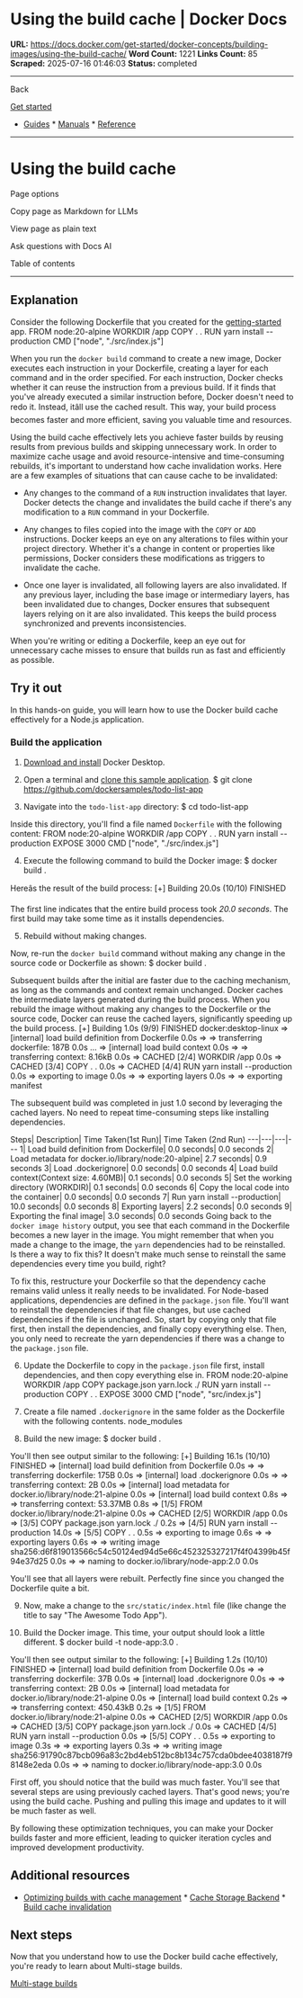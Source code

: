 # Using the build cache | Docker Docs

**URL:** https://docs.docker.com/get-started/docker-concepts/building-images/using-the-build-cache/
**Word Count:** 1221
**Links Count:** 85
**Scraped:** 2025-07-16 01:46:03
**Status:** completed

---

Back

[Get started](https://docs.docker.com/get-started/)

  * [Guides](https://docs.docker.com/guides/)   * [Manuals](https://docs.docker.com/manuals/)   * [Reference](https://docs.docker.com/reference/)

* * *

# Using the build cache

Page options

Copy page as Markdown for LLMs

View page as plain text

Ask questions with Docs AI

Table of contents

* * *

## Explanation

Consider the following Dockerfile that you created for the [getting-started](https://docs.docker.com/get-started/docker-concepts/building-images/writing-a-dockerfile/) app.               FROM node:20-alpine     WORKDIR /app     COPY . .     RUN yarn install --production     CMD ["node", "./src/index.js"]

When you run the `docker build` command to create a new image, Docker executes each instruction in your Dockerfile, creating a layer for each command and in the order specified. For each instruction, Docker checks whether it can reuse the instruction from a previous build. If it finds that you've already executed a similar instruction before, Docker doesn't need to redo it. Instead, itâll use the cached result. This way, your build process becomes faster and more efficient, saving you valuable time and resources.

Using the build cache effectively lets you achieve faster builds by reusing results from previous builds and skipping unnecessary work. In order to maximize cache usage and avoid resource-intensive and time-consuming rebuilds, it's important to understand how cache invalidation works. Here are a few examples of situations that can cause cache to be invalidated:

  * Any changes to the command of a `RUN` instruction invalidates that layer. Docker detects the change and invalidates the build cache if there's any modification to a `RUN` command in your Dockerfile.

  * Any changes to files copied into the image with the `COPY` or `ADD` instructions. Docker keeps an eye on any alterations to files within your project directory. Whether it's a change in content or properties like permissions, Docker considers these modifications as triggers to invalidate the cache.

  * Once one layer is invalidated, all following layers are also invalidated. If any previous layer, including the base image or intermediary layers, has been invalidated due to changes, Docker ensures that subsequent layers relying on it are also invalidated. This keeps the build process synchronized and prevents inconsistencies.

When you're writing or editing a Dockerfile, keep an eye out for unnecessary cache misses to ensure that builds run as fast and efficiently as possible.

## Try it out

In this hands-on guide, you will learn how to use the Docker build cache effectively for a Node.js application.

### Build the application

  1. [Download and install](https://www.docker.com/products/docker-desktop/) Docker Desktop.

  2. Open a terminal and [clone this sample application](https://github.com/dockersamples/todo-list-app).                    $ git clone https://github.com/dockersamples/todo-list-app          

  3. Navigate into the `todo-list-app` directory:                    $ cd todo-list-app          

Inside this directory, you'll find a file named `Dockerfile` with the following content:                    FROM node:20-alpine          WORKDIR /app          COPY . .          RUN yarn install --production          EXPOSE 3000          CMD ["node", "./src/index.js"]

  4. Execute the following command to build the Docker image:                    $ docker build .          

Hereâs the result of the build process:                    [+] Building 20.0s (10/10) FINISHED          

The first line indicates that the entire build process took _20.0 seconds_. The first build may take some time as it installs dependencies.

  5. Rebuild without making changes.

Now, re-run the `docker build` command without making any change in the source code or Dockerfile as shown:                    $ docker build .          

Subsequent builds after the initial are faster due to the caching mechanism, as long as the commands and context remain unchanged. Docker caches the intermediate layers generated during the build process. When you rebuild the image without making any changes to the Dockerfile or the source code, Docker can reuse the cached layers, significantly speeding up the build process.                    [+] Building 1.0s (9/9) FINISHED                                                                            docker:desktop-linux           => [internal] load build definition from Dockerfile                                                                        0.0s           => => transferring dockerfile: 187B                                                                                        0.0s           ...           => [internal] load build context                                                                                           0.0s           => => transferring context: 8.16kB                                                                                         0.0s           => CACHED [2/4] WORKDIR /app                                                                                               0.0s           => CACHED [3/4] COPY . .                                                                                                   0.0s           => CACHED [4/4] RUN yarn install --production                                                                              0.0s           => exporting to image                                                                                                      0.0s           => => exporting layers                                                                                                     0.0s           => => exporting manifest          

The subsequent build was completed in just 1.0 second by leveraging the cached layers. No need to repeat time-consuming steps like installing dependencies.

Steps| Description| Time Taken\(1st Run\)| Time Taken \(2nd Run\)   ---|---|---|---   1| Load build definition from Dockerfile| 0.0 seconds| 0.0 seconds   2| Load metadata for docker.io/library/node:20-alpine| 2.7 seconds| 0.9 seconds   3| Load .dockerignore| 0.0 seconds| 0.0 seconds   4| Load build context\(Context size: 4.60MB\)| 0.1 seconds| 0.0 seconds   5| Set the working directory \(WORKDIR\)| 0.1 seconds| 0.0 seconds   6| Copy the local code into the container| 0.0 seconds| 0.0 seconds   7| Run yarn install --production| 10.0 seconds| 0.0 seconds   8| Exporting layers| 2.2 seconds| 0.0 seconds   9| Exporting the final image| 3.0 seconds| 0.0 seconds      Going back to the `docker image history` output, you see that each command in the Dockerfile becomes a new layer in the image. You might remember that when you made a change to the image, the `yarn` dependencies had to be reinstalled. Is there a way to fix this? It doesn't make much sense to reinstall the same dependencies every time you build, right?

To fix this, restructure your Dockerfile so that the dependency cache remains valid unless it really needs to be invalidated. For Node-based applications, dependencies are defined in the `package.json` file. You'll want to reinstall the dependencies if that file changes, but use cached dependencies if the file is unchanged. So, start by copying only that file first, then install the dependencies, and finally copy everything else. Then, you only need to recreate the yarn dependencies if there was a change to the `package.json` file.

  6. Update the Dockerfile to copy in the `package.json` file first, install dependencies, and then copy everything else in.                    FROM node:20-alpine          WORKDIR /app          COPY package.json yarn.lock ./          RUN yarn install --production           COPY . .           EXPOSE 3000          CMD ["node", "src/index.js"]

  7. Create a file named `.dockerignore` in the same folder as the Dockerfile with the following contents.                    node_modules

  8. Build the new image:                    $ docker build .          

You'll then see output similar to the following:                    [+] Building 16.1s (10/10) FINISHED          => [internal] load build definition from Dockerfile                                               0.0s          => => transferring dockerfile: 175B                                                               0.0s          => [internal] load .dockerignore                                                                  0.0s          => => transferring context: 2B                                                                    0.0s          => [internal] load metadata for docker.io/library/node:21-alpine                                  0.0s          => [internal] load build context                                                                  0.8s          => => transferring context: 53.37MB                                                               0.8s          => [1/5] FROM docker.io/library/node:21-alpine                                                    0.0s          => CACHED [2/5] WORKDIR /app                                                                      0.0s          => [3/5] COPY package.json yarn.lock ./                                                           0.2s          => [4/5] RUN yarn install --production                                                           14.0s          => [5/5] COPY . .                                                                                 0.5s          => exporting to image                                                                             0.6s          => => exporting layers                                                                            0.6s          => => writing image               sha256:d6f819013566c54c50124ed94d5e66c452325327217f4f04399b45f94e37d25        0.0s          => => naming to docker.io/library/node-app:2.0                                                 0.0s          

You'll see that all layers were rebuilt. Perfectly fine since you changed the Dockerfile quite a bit.

  9. Now, make a change to the `src/static/index.html` file \(like change the title to say "The Awesome Todo App"\).

  10. Build the Docker image. This time, your output should look a little different.                    $ docker build -t node-app:3.0 .          

You'll then see output similar to the following:                    [+] Building 1.2s (10/10) FINISHED           => [internal] load build definition from Dockerfile                                               0.0s          => => transferring dockerfile: 37B                                                                0.0s          => [internal] load .dockerignore                                                                  0.0s          => => transferring context: 2B                                                                    0.0s          => [internal] load metadata for docker.io/library/node:21-alpine                                  0.0s           => [internal] load build context                                                                  0.2s          => => transferring context: 450.43kB                                                              0.2s          => [1/5] FROM docker.io/library/node:21-alpine                                                    0.0s          => CACHED [2/5] WORKDIR /app                                                                      0.0s          => CACHED [3/5] COPY package.json yarn.lock ./                                                    0.0s          => CACHED [4/5] RUN yarn install --production                                                     0.0s          => [5/5] COPY . .                                                                                 0.5s           => exporting to image                                                                             0.3s          => => exporting layers                                                                            0.3s          => => writing image               sha256:91790c87bcb096a83c2bd4eb512bc8b134c757cda0bdee4038187f98148e2eda       0.0s          => => naming to docker.io/library/node-app:3.0                                                 0.0s          

First off, you should notice that the build was much faster. You'll see that several steps are using previously cached layers. That's good news; you're using the build cache. Pushing and pulling this image and updates to it will be much faster as well.

By following these optimization techniques, you can make your Docker builds faster and more efficient, leading to quicker iteration cycles and improved development productivity.

## Additional resources

  * [Optimizing builds with cache management](https://docs.docker.com/build/cache/)   * [Cache Storage Backend](https://docs.docker.com/build/cache/backends/)   * [Build cache invalidation](https://docs.docker.com/build/cache/invalidation/)

## Next steps

Now that you understand how to use the Docker build cache effectively, you're ready to learn about Multi-stage builds.

[Multi-stage builds](https://docs.docker.com/get-started/docker-concepts/building-images/multi-stage-builds/)